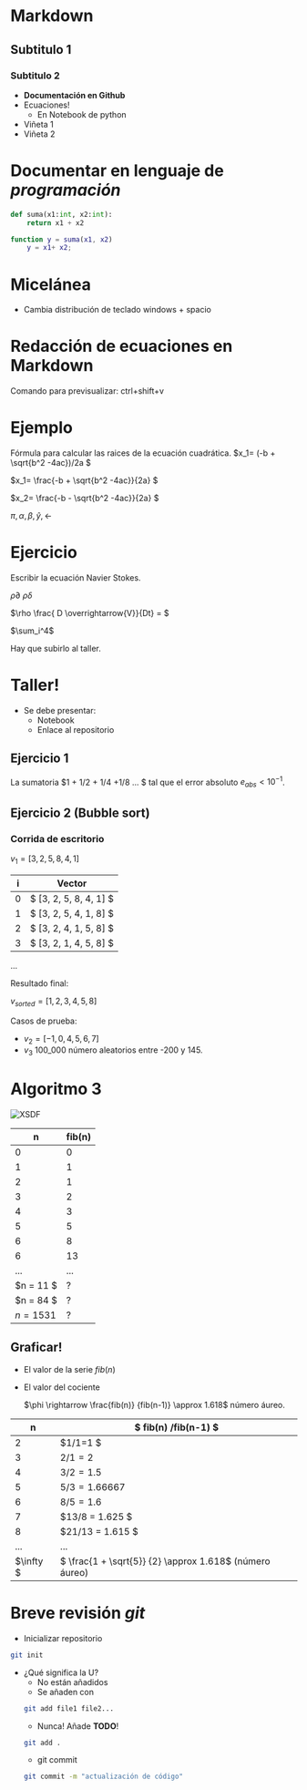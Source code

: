 # Markdown
## Subtitulo 1
### Subtitulo 2
* **Documentación en Github**
* Ecuaciones!
    * En Notebook de python
* Viñeta 1
* Viñeta 2
# Documentar en lenguaje de *programación*
``` python
def suma(x1:int, x2:int):
    return x1 + x2
```

``` matlab
function y = suma(x1, x2)
    y = x1+ x2;
```
# Micelánea
* Cambia distribución de teclado
windows + spacio

# Redacción de ecuaciones en Markdown 
Comando para previsualizar: ctrl+shift+v

# Ejemplo
Fórmula para calcular las raices de la ecuación cuadrática. 
$x_1= (-b + \sqrt{b^2 -4ac})/2a $

$x_1= \frac{-b + \sqrt{b^2 -4ac}}{2a} $

$x_2= \frac{-b - \sqrt{b^2 -4ac}}{2a} $

$\pi,\alpha,\beta, \hat{y}, \leftarrow$

# Ejercicio
Escribir la ecuación Navier Stokes.

$\rho \partial$
$\rho \delta$

$\rho  \frac{ D \overrightarrow{V}}{Dt} = $

$\sum_i^4$

Hay que subirlo al taller.


# Taller!
* Se debe presentar:
    * Notebook
    * Enlace al repositorio

## Ejercicio 1
La sumatoria $1 + 1/2 + 1/4 +1/8 ... $ tal que el error absoluto $e_{abs} < 10^{-1}$.

## Ejercicio 2 (Bubble sort)
<!-- ![XSDF](.\E2.jpeg) -->

### Corrida de escritorio
$v_1=[3, 2, 5, 8, 4, 1]$

| i | Vector |
| -- | -- |
| 0 | $ [3, 2, 5, 8, 4, 1] $ |
| 1 | $ [3, 2, 5, 4, 1, 8] $|
| 2 | $ [3, 2, 4, 1, 5, 8] $|
| 3 | $ [3, 2, 1, 4, 5, 8] $|
...

Resultado final:

$v_{sorted} = [1,2,3,4,5,8]$

Casos de prueba:
* $v_2=[-1, 0, 4, 5, 6, 7]$
* $v_3$ 100_000 número aleatorios entre -200 y 145. 

# Algoritmo 3
![XSDF](.\fibonacci.jpeg)

| n | fib(n) |
| -- | -- |
| 0 | 0 |
| 1 | 1 |
| 2 | 1 |
| 3 | 2 |
| 4 | 3 |
| 5 | 5 |
| 6 | 8 |
| 6 | 13 |
| ... | ... |
|$n = 11 $ | ? |
|$n = 84 $ | ? |
|$n = 1531$ | ? |

## Graficar!
* El valor de la serie $fib(n)$
* El valor del cociente 

    $\phi \rightarrow \frac{fib(n)} {fib(n-1)} \approx 1.618$ número áureo.


| n | $ fib(n) /fib(n-1) $ |
| -- | -- |
| 2 | $1/1=1 $ |
| 3 | $2/1 = 2$ |
| 4 | $3/2 = 1.5$ |
| 5 | $5/3= 1.66667$ |
| 6 | $8/5= 1.6$ |
| 7 | $13/8 = 1.625 $ |
| 8 | $21/13 = 1.615 $ |
| ... | ... |
|$\infty $ | $ \frac{1 + \sqrt{5}} {2} \approx 1.618$ (número áureo) |


# Breve revisión *git*
* Inicializar repositorio
``` bash
git init 
```
* ¿Qué significa la U?
    * No están añadidos
    * Se añaden con
    ``` bash
    git add file1 file2... 
    ```
    * Nunca!  Añade **TODO**!
    ``` bash
    git add . 
    ```
    * git commit
    ``` bash
    git commit -m "actualización de código" 
    ```
